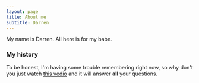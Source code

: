 ```yaml
---
layout: page
title: About me
subtitle: Darren
---
```


My name is Darren.
All here is for my babe.

### My history

To be honest, I'm having some trouble remembering right now, so why don't you just watch [this vedio](https://streamja.com/4dqGO) and it will answer **all** your questions.
